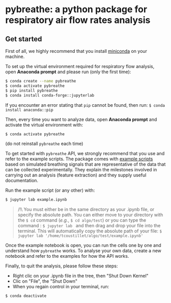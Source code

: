 # pybreathe: a python package for respiratory air flow rates analysis

## Get started

First of all, we highly recommend that you install [miniconda](https://www.anaconda.com/docs/getting-started/miniconda/install) on your machine.

To set up the virtual environment required for respiratory flow analysis, open **Anaconda prompt** and please run (only the first time):

```bash
$ conda create --name pybreathe
$ conda activate pybreathe
$ pip install pybreathe
$ conda install conda-forge::jupyterlab
```

If you encounter an error stating that `pip` cannot be found, then run: `$ conda install anaconda::pip`

Then, every time you want to analyze data, open **Anaconda prompt** and activate the virtual environment with:

```bash
$ conda activate pybreathe
```

(do not reinstall `pybreathe` each time)

To get started with `pybreathe` API, we strongly recommend that you use and refer to the example scripts. The package comes with [example scripts](https://github.com/tcoustillet/pybreathe/tree/main/examples) based on simulated breathing signals that are representative of the data that can be collected experimentally. They explain the milestones involved in carrying out an analysis (feature extraction) and they supply useful documentation.

Run the example script (or any other) with:

```bash
$ jupyter lab example.ipynb
```

> /!\ You must either be in the same directory as your .ipynb file, or specify the absolute path. You can either move to your directory with the `$ cd` command (*e.g.*, `$ cd algo/test`) or you can type the command : `$ jupyter lab ` and then drag and drop your file into the terminal. This will automatically copy the absolute path of your file: `$ jupyter lab '/home/tcoustillet/algo/test/example.ipynb'`

Once the example notebook is open, you can run the cells one by one and understand how `pybreathe` works. To analyse your own data, create a new notebook and refer to the examples for how the API works.

Finally, to quit the analysis, please follow these steps:

- Right clic on your .ipynb file in the tree, then "Shut Down Kernel"
- Clic on "File", the "Shut Down"
- When you regain control in your terminal, run:

```bash
$ conda deactivate
```
